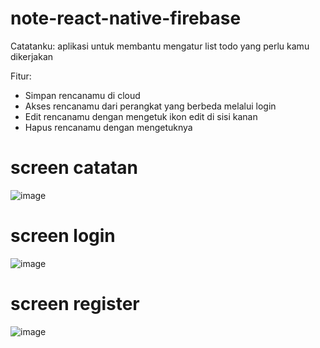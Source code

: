 # note-react-native-firebase
Catatanku: aplikasi untuk membantu mengatur  list todo yang perlu kamu dikerjakan

Fitur:
- Simpan rencanamu di cloud
- Akses rencanamu dari perangkat yang berbeda melalui login
- Edit rencanamu dengan mengetuk ikon edit di sisi kanan
- Hapus rencanamu dengan mengetuknya

# screen catatan
![image](https://github.com/nisaaak/note-react-native-firebase/assets/78557312/ba06dfb4-fae4-4ad1-a795-bf218a89bb23)
# screen login
![image](https://github.com/nisaaak/note-react-native-firebase/assets/78557312/40893daf-1d1c-463a-86b8-4a9c4f3a2af0)
# screen register
![image](https://github.com/nisaaak/note-react-native-firebase/assets/78557312/95fc026b-b006-41e7-b34d-1ac82255d18c)
